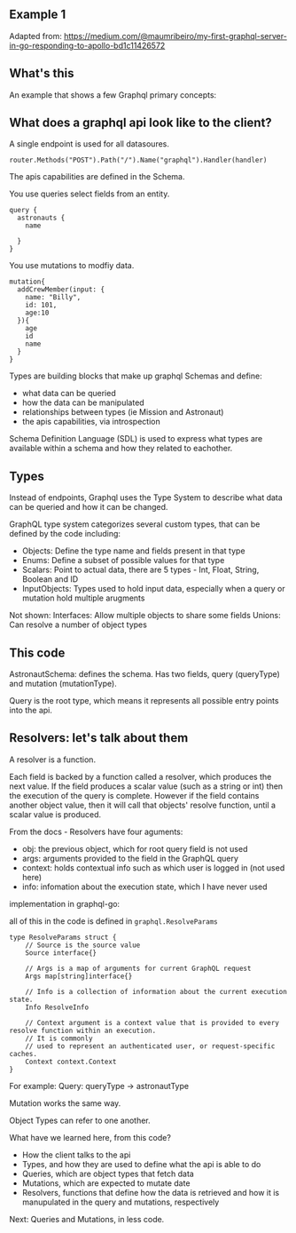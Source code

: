 ## Example 1 

Adapted from: https://medium.com/@maumribeiro/my-first-graphql-server-in-go-responding-to-apollo-bd1c11426572

## What's this

An example that shows a few Graphql primary concepts:

## What does a graphql api look like to the client?

A single endpoint is used for all datasoures.

`router.Methods("POST").Path("/").Name("graphql").Handler(handler)`

The apis capabilities are defined in the Schema.

You use queries select fields from an entity.

```
query {
  astronauts {
    name

  }
}
```

You use mutations to modfiy data.

```
mutation{
  addCrewMember(input: {
    name: "Billy",
    id: 101,
    age:10
  }){
    age
    id
    name
  }
}
```

Types are building blocks that make up graphql Schemas and define:
- what data can be queried
- how the data can be manipulated
- relationships between types (ie Mission and Astronaut)
- the apis capabilities, via introspection

Schema Definition Language (SDL) is used to express what types are available within a schema and how they related to eachother.

## Types
Instead of endpoints, Graphql uses the Type System to describe what data can be queried and how it can be changed.

GraphQL type system categorizes several custom types, that can be defined by the code including:

- Objects: Define the type name and fields present in that type
- Enums: Define a subset of possible values for that type
- Scalars: Point to actual data, there are 5 types - Int, Float, String, Boolean and  ID
- InputObjects: Types used to hold input data, especially when a query or mutation hold multiple arugments

Not shown:
Interfaces: Allow multiple objects to share some fields
Unions: Can resolve a number of object types

## This code

AstronautSchema: defines the schema. Has two fields, query (queryType) and mutation (mutationType).

Query is the root type, which means it represents all possible entry points into the api.

## Resolvers: let's talk about them

A resolver is a function.

Each field is backed by a function called a resolver, which produces the next value. If the field produces a scalar value (such as a string or int) then the execution of the query is complete. However if the field contains another object value, then it will call that objects' resolve function, until a scalar value is produced. 

From the docs - Resolvers have four aguments:
- obj: the previous object, which for root query field is not used
- args: arguments provided to the field in the GraphQL query
- context: holds contextual info such as which user is logged in (not used here)
- info: infomation about the execution state, which I have never used

implementation in graphql-go:

all of this in the code is defined in `graphql.ResolveParams`

```
type ResolveParams struct {
    // Source is the source value
    Source interface{}

    // Args is a map of arguments for current GraphQL request
    Args map[string]interface{}

    // Info is a collection of information about the current execution state.
    Info ResolveInfo

    // Context argument is a context value that is provided to every resolve function within an execution.
    // It is commonly
    // used to represent an authenticated user, or request-specific caches.
    Context context.Context
}
```

For example: Query: queryType -> astronautType

Mutation works the same way.

Object Types can refer to one another.


What have we learned here, from this code?
- How the client talks to the api
- Types, and how they are used to define what the api is able to do
- Queries, which are object types that fetch data
- Mutations, which are expected to mutate date
- Resolvers, functions that define how the data is retrieved and how it is manupulated in the query and mutations, respectively

Next: Queries and Mutations, in less code.